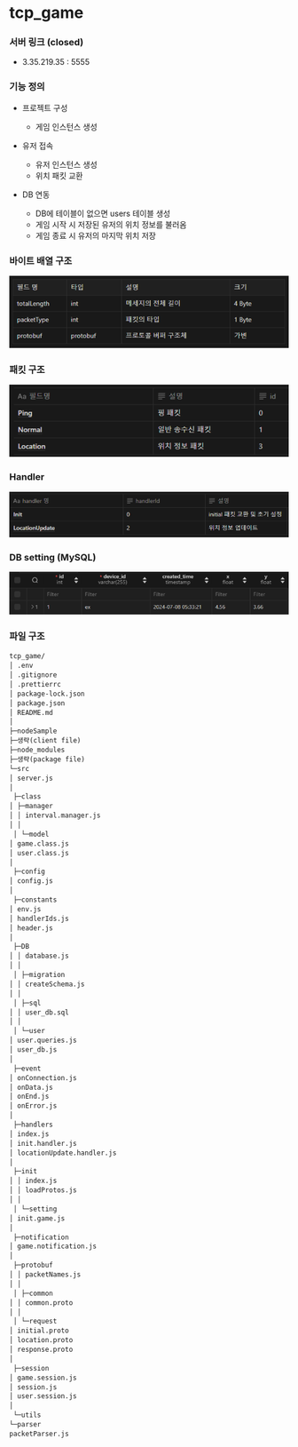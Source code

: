 # tcp_game

### 서버 링크 (closed)

- 3.35.219.35 : 5555

### 기능 정의

- 프로젝트 구성

  - 게임 인스턴스 생성

- 유저 접속

  - 유저 인스턴스 생성
  - 위치 패킷 교환

- DB 연동
  - DB에 테이블이 없으면 users 테이블 생성
  - 게임 시작 시 저장된 유저의 위치 정보를 불러옴
  - 게임 종료 시 유저의 마지막 위치 저장

### 바이트 배열 구조

![alt text](./readmeAssets/byteArray.png)

### 패킷 구조

![alt text](./readmeAssets/packetType.png)

### Handler

![alt text](./readmeAssets/handler.png)

### DB setting (MySQL)

![alt text](./readmeAssets/dbStructure.png)

### 파일 구조

```markdown
tcp_game/
│ .env
│ .gitignore
│ .prettierrc
│ package-lock.json
│ package.json
│ README.md
│  
├─nodeSample
├─생략(client file)
├─node_modules
├─생략(package file)
└─src
│ server.js
│  
 ├─class
│ ├─manager
│ │ interval.manager.js
│ │  
 │ └─model
│ game.class.js
│ user.class.js
│  
 ├─config
│ config.js
│  
 ├─constants
│ env.js
│ handlerIds.js
│ header.js
│  
 ├─DB
│ │ database.js
│ │  
 │ ├─migration
│ │ createSchema.js
│ │  
 │ ├─sql
│ │ user_db.sql
│ │  
 │ └─user
│ user.queries.js
│ user_db.js
│  
 ├─event
│ onConnection.js
│ onData.js
│ onEnd.js
│ onError.js
│  
 ├─handlers
│ index.js
│ init.handler.js
│ locationUpdate.handler.js
│  
 ├─init
│ │ index.js
│ │ loadProtos.js
│ │  
 │ └─setting
│ init.game.js
│  
 ├─notification
│ game.notification.js
│  
 ├─protobuf
│ │ packetNames.js
│ │  
 │ ├─common
│ │ common.proto
│ │  
 │ └─request
│ initial.proto
│ location.proto
│ response.proto
│  
 ├─session
│ game.session.js
│ session.js
│ user.session.js
│  
 └─utils
└─parser
packetParser.js
```

